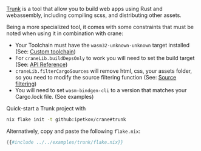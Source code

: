 [Trunk](https://trunkrs.dev) is a tool that allow you to build web apps using Rust and webassembly, including compiling scss, and distributing other assets.

Being a more specialized tool, it comes with some constraints that must be noted when using it in combination with crane:

* Your Toolchain must have the `wasm32-unknown-unknown` target installed (See: [Custom toolchain](../custom-toolchain.md))
* For `craneLib.buildDepsOnly` to work you will need to set the build target (See: [API Reference](../API.md#libbuilddepsonly))
* `craneLib.filterCargoSources` will remove html, css, your assets folder, so you need to modify the source filtering function (See: [Source filtering](../source-filtering.md))
* You will need to set `wasm-bindgen-cli` to a version that matches your Cargo.lock file. (See examples)

Quick-start a Trunk project with

```sh
nix flake init -t github:ipetkov/crane#trunk
```

Alternatively, copy and paste the following `flake.nix`:

```nix
{{#include ../../examples/trunk/flake.nix}}
```
